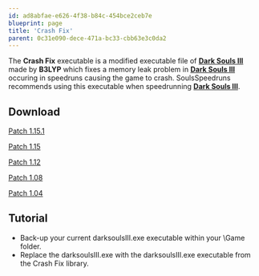 ```yaml
---
id: ad8abfae-e626-4f38-b84c-454bce2ceb7e
blueprint: page
title: 'Crash Fix'
parent: 0c31e090-dece-471a-bc33-cbb63e3c0da2
---
```

The **Crash Fix** executable is a modified executable file of [**Dark Souls III**](/darksouls3) made by **B3LYP** which fixes a memory leak problem in [**Dark Souls III**](/darksouls3) occuring in speedruns causing the game to crash. SoulsSpeedruns recommends using this executable when speedrunning [**Dark Souls III**](/darksouls3).

## Download

[Patch 1.15.1](https://drive.google.com/file/d/11k9YX-GqWCeGTR1sNQH11cI-qEjAuyU5/view)

[Patch 1.15](https://www.mediafire.com/file/2popj38c55nbhx2/DarkSoulsIII.exe/file)

[Patch 1.12](https://drive.google.com/file/d/1Nfy1R1FOVVarrYrdcHYesA4bJDGFn5HC/view?usp=drive_link)

[Patch 1.08](//dropbox.com/s/fbhebcjv6iw7l79/DarkSoulsIII_1.08.zip?dl=1)

[Patch 1.04](//dropbox.com/s/frpyucrmpki1jud/DarkSoulsIII_1.04.zip?dl=1)

## Tutorial

- Back-up your current darksoulsIII.exe executable within your \Game folder.
- Replace the darksoulsIII.exe with the darksoulsIII.exe executable from the Crash Fix library.

